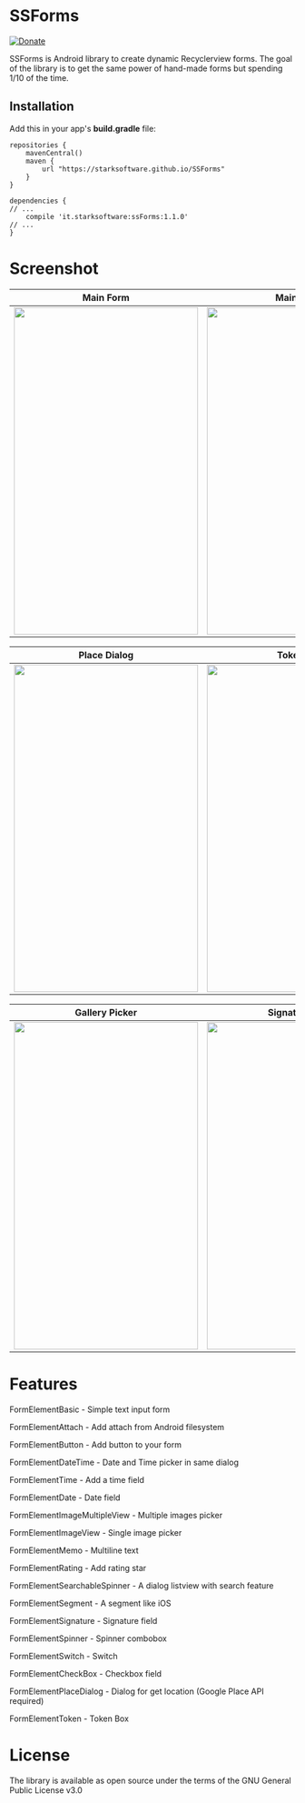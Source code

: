 # SSForms

[![Donate](https://img.shields.io/badge/Donate-PayPal-green.svg)](https://www.paypal.me/AAlessandroni)

SSForms is Android library to create dynamic Recyclerview forms.
The goal of the library is to get the same power of hand-made forms but spending 1/10 of the time.

## Installation
Add this in your app's **build.gradle** file:
```
repositories {
	mavenCentral() 
	maven { 
		url "https://starksoftware.github.io/SSForms"
	}
}
```

```
dependencies {
// ...
    compile 'it.starksoftware:ssForms:1.1.0'
// ...
}
```

# Screenshot

|    Main Form     |    Main Form |   DateTime Picker |
| ------------- |:-------------:|:-------------:|
| <img src="https://github.com/StarkSoftware/SSForms/blob/master/screenshot/image_8.png" width="324" height="576"/>|<img src="https://github.com/StarkSoftware/SSForms/blob/master/screenshot/image_5.png" width="324" height="576"/> | <img src="https://github.com/StarkSoftware/SSForms/blob/master/screenshot/image_1.png" width="324" height="576"/> |

|    Place Dialog     |    TokenBox |   Token Items |
| ------------- |:-------------:|:-------------:|
| <img src="https://github.com/StarkSoftware/SSForms/blob/master/screenshot/image_6.png" width="324" height="576"/>|<img src="https://github.com/StarkSoftware/SSForms/blob/master/screenshot/token_main.png" width="324" height="576"/> | <img src="https://github.com/StarkSoftware/SSForms/blob/master/screenshot/token_items.png" width="324" height="576"/> |

|    Gallery Picker    |    Signature Pad|   Search Listview |
| ------------- |:-------------:|:-------------:|
|<img src="https://github.com/StarkSoftware/SSForms/blob/master/screenshot/image_2.png" width="324" height="576"/> | <img src="https://github.com/StarkSoftware/SSForms/blob/master/screenshot/image_7.png" width="324" height="576"/>|<img src="https://github.com/StarkSoftware/SSForms/blob/master/screenshot/image_4.png" width="324" height="576"/> | 


# Features
FormElementBasic - Simple text input form

FormElementAttach - Add attach from Android filesystem

FormElementButton - Add button to your form

FormElementDateTime - Date and Time picker in same dialog

FormElementTime - Add a time field 

FormElementDate - Date field

FormElementImageMultipleView - Multiple images picker

FormElementImageView - Single image picker

FormElementMemo - Multiline text

FormElementRating - Add rating star

FormElementSearchableSpinner - A dialog listview with search feature

FormElementSegment - A segment like iOS

FormElementSignature - Signature field

FormElementSpinner - Spinner combobox

FormElementSwitch - Switch

FormElementCheckBox - Checkbox field

FormElementPlaceDialog - Dialog for get location (Google Place API required)

FormElementToken - Token Box




# License
The library is available as open source under the terms of the GNU General Public License v3.0
